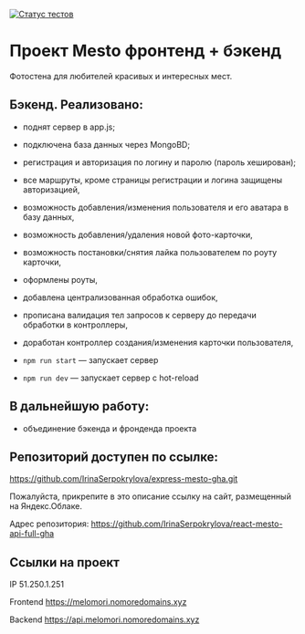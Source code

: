 [![Статус тестов](../../actions/workflows/tests.yml/badge.svg)](../../actions/workflows/tests.yml)

# Проект Mesto фронтенд + бэкенд

Фотостена для любителей красивых и интересных мест.

## Бэкенд. Реализовано:

- поднят сервер в app.js;
- подключена база данных через MongoBD;
- регистрация и авторизация по логину и паролю (пароль хеширован);
- все маршруты, кроме страницы регистрации и логина защищены авторизацией,
- возможность добавления/изменения пользователя и его аватара в базу данных,
- возможность добавления/удаления новой фото-карточки,
- возможность постановки/снятия лайка пользователем по роуту карточки,
- оформлены роуты,
- добавлена централизованная обработка ошибок,
- прописана валидация тел запросов к серверу до передачи обработки в контроллеры,
- доработан контроллер создания/изменения карточки пользователя,

- `npm run start` — запускает сервер
- `npm run dev` — запускает сервер с hot-reload

## В дальнейшую работу:

- объединение бэкенда и фронденда проекта

## Репозиторий доступен по ссылке:

https://github.com/IrinaSerpokrylova/express-mesto-gha.git

Пожалуйста, прикрепите в это описание ссылку на сайт, размещенный на Яндекс.Облаке.

Адрес репозитория: https://github.com/IrinaSerpokrylova/react-mesto-api-full-gha

## Ссылки на проект

IP 51.250.1.251

Frontend https://melomori.nomoredomains.xyz

Backend https://api.melomori.nomoredomains.xyz
